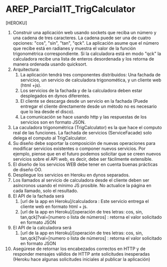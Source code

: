 # AREP_Parcial1T_TrigCalculator

[HEROKU]

1. Construir una  aplicación web usando sockets que reciba un número y una cadena de tres caracteres. La cadena puede ser una de cuatro opciones: "cos", "sin", "tan", "qck". La aplicación asume que el número que recibe está en radianes y muestra el valor de la función trigonométrica correspondiente. Si la calculadora está en modo "qck" la calculadora recibe una lista de enteros desordenada y los retorna de manera ordenada usando quicksort.
2. Arquitectura:
   1. La aplicación tendrá tres componentes distribuidos: Una fachada de servicios, un servicio de calculadora trigonomética, y un cliente web (html +js).
   2. Los servicios de la fachada y de la calculadora deben estar desplegados en dynos diferentes.
   3. El cliente se descarga desde un servicio en la fachada (Puede entregar el cliente directamente desde un método no es necesario que lo lea desde el disco).
   4. La comunicación se hace usando http y las respuestas de los servicios son en formato JSON.
3. La caculadora trigonométrica (TrigCalculator) es la que hace el computo real de las funciones. La fachada de servicios (ServiceFacade) solo delega el computo al TrigCalculator.
4. Su diseño debe soportar la composición de nuevas operaciones para modificar servicios existentes o componer nuevos servicios. Por ejemplo, piense que en el futuro podemos solicitar que se creen nuevos servicios sobre  el API web, es decir,  debe ser fácilmente extensible.
5. El diseño de los servicios WEB debe tener en cuenta buenas prácticas de diseño OO.
6. Despliegue los servicios en Heroku en dynos separados.
7. Los llamados al servicio de calculadora desde el cliente deben ser asíncronos usando el mínimo JS prosible. No actualice la página en cada llamado, solo el resultado.
8. El API de la fachada será
   1. [url de la app en Heroku]/calculadora : Este servicio entrega el cliente web en formato html + js.
   2. [url de la app en Heroku]/[operación de tres letras: cos, sin, tan,qck]?val=[numero o lista de números] : retorna el valor solicitado en formato JSON
9. El API de la calculadora será
   1. [url de la app en Heroku]/[operación de tres letras: cos, sin, tan,qck]?val=[numero o lista de números] : retorna el valor solicitado en formato JSON
10. Asegúrese de retornar los encabezados correctos en HTTP y de responder mensajes válidos de HTTP ante solicitudes inesperadas (Heroku hace algunas solicitudes iniciales al publicar la aplicación)

